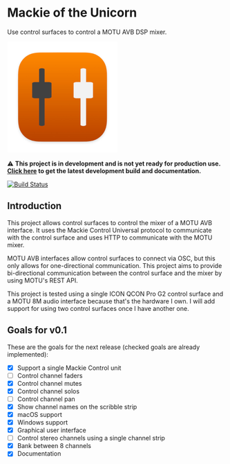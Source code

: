 # Mackie of the Unicorn

Use control surfaces to control a MOTU AVB DSP mixer.

<img src="doc/images/icon.jpg" width="256" alt="Logo">

⚠️ **This project is in development and is not yet ready for production use. [Click here](https://ci.sjoerdscheffer.nl/job/Mackie%20of%20the%20Unicorn/job/master/) to get the latest development build and documentation.**

[![Build Status](https://ci.sjoerdscheffer.nl/buildStatus/icon?job=Mackie+of+the+Unicorn%2Fmaster&style=flat-square)](https://ci.sjoerdscheffer.nl/job/Mackie%20of%20the%20Unicorn/job/master/)

## Introduction
This project allows control surfaces to control the mixer of a MOTU AVB interface. It uses the Mackie Control Universal protocol to communicate with the control surface and uses HTTP to communicate with the MOTU mixer.

MOTU AVB interfaces allow control surfaces to connect via OSC, but this only allows for one-directional communication. This project aims to provide bi-directional communication between the control surface and the mixer by using MOTU's REST API.

This project is tested using a single ICON QCON Pro G2 control surface and a MOTU 8M audio interface because that's the hardware I own. I will add support for using two control surfaces once I have another one.

## Goals for v0.1
These are the goals for the next release (checked goals are already implemented):

- [x] Support a single Mackie Control unit
- [ ] Control channel faders
- [x] Control channel mutes
- [x] Control channel solos
- [ ] Control channel pan
- [x] Show channel names on the scribble strip
- [x] macOS support
- [x] Windows support
- [x] Graphical user interface
- [ ] Control stereo channels using a single channel strip
- [x] Bank between 8 channels
- [x] Documentation

